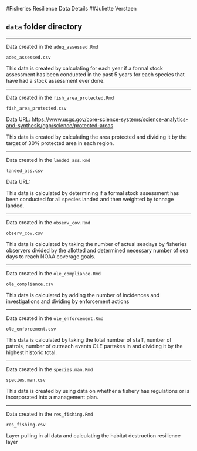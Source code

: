 #Fisheries Resilience Data Details
##Juliette Verstaen
## `data` folder directory

******************************************************************
Data created in the `adeq_assessed.Rmd`

`adeq_assessed.csv`

This data is created by calculating for each year if a formal stock assessment has been conducted in the past 5 years for each species that have had a stock assessment ever done.

******************************************************************
Data created in the `fish_area_protected.Rmd`

`fish_area_protected.csv`

Data URL: https://www.usgs.gov/core-science-systems/science-analytics-and-synthesis/gap/science/protected-areas

This data is created by calculating the area protected and dividing it by the target of 30% protected area in each region.
******************************************************************
Data created in the `landed_ass.Rmd`

`landed_ass.csv`

Data URL: 

This data is calculated by determining if a formal stock assessment has been conducted for all species landed and then weighted by tonnage landed.
******************************************************************
Data created in the `observ_cov.Rmd`

`observ_cov.csv`

This data is calculated by taking the number of actual seadays by fisheries observers divided by the allotted and determined necessary number of sea days to reach NOAA coverage goals.
******************************************************************
Data created in the `ole_compliance.Rmd`

`ole_compliance.csv`

This data is calculated by adding the number of incidences and investigations and dividing by enforcement actions
******************************************************************
Data created in the `ole_enforcement.Rmd`

`ole_enforcement.csv`

This data is calculated by taking the total number of staff, number of patrols, number of outreach events OLE partakes in and dividing it by the highest historic total.
******************************************************************
Data created in the `species.man.Rmd`

`species.man.csv`

This data is created by using data on whether a fishery has regulations or is incorporated into a management plan.
******************************************************************
Data created in the `res_fishing.Rmd`

`res_fishing.csv`

Layer pulling in all data and calculating the habitat destruction resilience layer